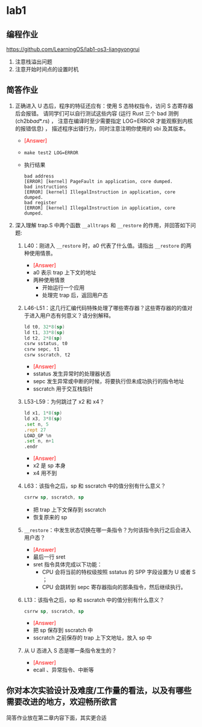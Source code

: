 # lab1

## 编程作业

<https://github.com/LearningOS/lab1-os3-liangyongrui>

1. 注意栈溢出问题
1. 注意开始时间点的设置时机

## 简答作业

1. 正确进入 U 态后，程序的特征还应有：使用 S 态特权指令，访问 S 态寄存器后会报错。 请同学们可以自行测试这些内容 (运行 Rust 三个 bad 测例 (ch2b*bad*\*.rs) ， 注意在编译时至少需要指定 LOG=ERROR 才能观察到内核的报错信息) ， 描述程序出错行为，同时注意注明你使用的 sbi 及其版本。

   - <font color=red>[Answer]</font>
   - `make test2 LOG=ERROR`

   - 执行结果

     ```text
     bad address
     [ERROR] [kernel] PageFault in application, core dumped.
     bad instructions
     [ERROR] [kernel] IllegalInstruction in application, core dumped.
     bad register
     [ERROR] [kernel] IllegalInstruction in application, core dumped.
     ```

2. 深入理解 trap.S 中两个函数 `__alltraps` 和 `__restore` 的作用，并回答如下问题:

   1. L40：刚进入 `__restore` 时，a0 代表了什么值。请指出 `__restore` 的两种使用情景。

      - <font color=red>[Answer]</font>
      - a0 表示 trap 上下文的地址
      - 两种使用情景
        - 开始运行一个应用
        - 处理完 trap 后，返回用户态

   1. L46-L51：这几行汇编代码特殊处理了哪些寄存器？这些寄存器的的值对于进入用户态有何意义？请分别解释。

      ```asm
      ld t0, 32*8(sp)
      ld t1, 33*8(sp)
      ld t2, 2*8(sp)
      csrw sstatus, t0
      csrw sepc, t1
      csrw sscratch, t2
      ```

      - <font color=red>[Answer]</font>
      - sstatus 发生异常时的处理器状态
      - sepc 发生异常或中断的时候，将要执行但未成功执行的指令地址
      - sscratch 用于交互栈指针

   1. L53-L59：为何跳过了 x2 和 x4？

      ```asm
      ld x1, 1*8(sp)
      ld x3, 3*8(sp)
      .set n, 5
      .rept 27
      LOAD_GP %n
      .set n, n+1
      .endr
      ```

      - <font color=red>[Answer]</font>
      - x2 是 sp 本身
      - x4 用不到

   1. L63：该指令之后，sp 和 sscratch 中的值分别有什么意义？

      ```asm
      csrrw sp, sscratch, sp
      ```

      - 把 trap 上下文保存到 sscratch
      - 恢复原来的 sp

   1. `__restore`：中发生状态切换在哪一条指令？为何该指令执行之后会进入用户态？

      - <font color=red>[Answer]</font>
      - 最后一行 sret
      - sret 指令具体完成以下功能：
        - CPU 会将当前的特权级按照 sstatus 的 SPP 字段设置为 U 或者 S ；
        - CPU 会跳转到 sepc 寄存器指向的那条指令，然后继续执行。

   1. L13：该指令之后，sp 和 sscratch 中的值分别有什么意义？

      ```asm
      csrrw sp, sscratch, sp
      ```

      - <font color=red>[Answer]</font>
      - 把 sp 保存到 sscratch 中
      - sscratch 之前保存的 trap 上下文地址，放入 sp 中

   1. 从 U 态进入 S 态是哪一条指令发生的？
      - <font color=red>[Answer]</font>
      - ecall 、异常指令、中断等

## 你对本次实验设计及难度/工作量的看法，以及有哪些需要改进的地方，欢迎畅所欲言

简答作业放在第二章内容下面，其实更合适
